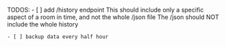TODOS:
    - [ ] add /history endpoint
            This should include only a specific aspect of a room in time, and not the whole /json file
            The /json should NOT include the whole history

    - [ ] backup data every half hour